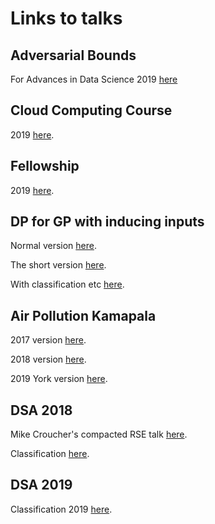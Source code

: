 # Links to talks

## Adversarial Bounds

For Advances in Data Science 2019 <a href="https://lionfish0.github.io/presentations/adversarial_advances/">here</a>

## Cloud Computing Course

2019 <a href="https://lionfish0.github.io/presentations/cloudcompute/#/">here</a>.	

## Fellowship

2019 <a href="https://lionfish0.github.io/presentations/fellowship/#/">here</a>.	

## DP for GP with inducing inputs

Normal version <a href="https://lionfish0.github.io/presentations/dp4gp/#/">here</a>.	

The short version <a href="https://lionfish0.github.io/presentations/dp4gp/small.html#/">here</a>.

With classification etc <a href="https://lionfish0.github.io/presentations/dp4gp2">here</a>.

## Air Pollution Kamapala

2017 version <a href="https://lionfish0.github.io/presentations/airpol/index.html">here</a>.	

2018 version <a href="https://lionfish0.github.io/presentations/airpol/expanded2018.html">here</a>.

2019 York version <a href="https://lionfish0.github.io/presentations/airpol/index2019.html">here</a>.

## DSA 2018

Mike Croucher's compacted RSE talk <a href="https://lionfish0.github.io/presentations/DSA_crouchers_talk_short">here</a>.

Classification <a href="https://lionfish0.github.io/presentations/DSA_Classification_talk">here</a>.	

## DSA 2019

Classification 2019 <a href="https://lionfish0.github.io/presentations/DDSA2019_Classification_talk">here</a>.	

